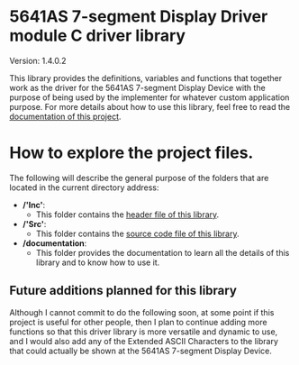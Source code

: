 # 5641AS 7-segment Display Driver module C driver library

Version: 1.4.0.2

This library provides the definitions, variables and functions that together work as the driver for the 5641AS 7-segment
Display Device with the purpose of being used by the implementer for whatever custom application purpose. For more
details about how to use this library, feel free to read the
<a href=https://github.com/Mortrack/5641AS_seven_segment_display_driver/tree/main/documentation>documentation of this project</a>.

# How to explore the project files.
The following will describe the general purpose of the folders that are located in the current directory address:

- **/'Inc'**:
    - This folder contains the <a href=https://github.com/Mortrack/5641AS_seven_segment_display_driver/blob/main/Inc/5641as_display_driver.h>header file of this library</a>.
- **/'Src'**:
    - This folder contains the <a href=https://github.com/Mortrack/5641AS_seven_segment_display_driver/blob/main/Src/5641as_display_driver.c>source code file of this library</a>.
- **/documentation**:
    - This folder provides the documentation to learn all the details of this library and to know how to use it. 

## Future additions planned for this library

Although I cannot commit to do the following soon, at some point if this project is useful for other people, then I plan
to continue adding more functions so that this driver library is more versatile and dynamic to use, and I would also add
any of the Extended ASCII Characters to the library that could actually be shown at the 5641AS 7-segment Display Device.
